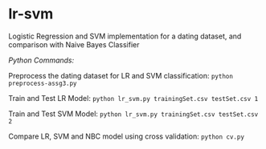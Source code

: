 # lr-svm
Logistic Regression and SVM implementation for a dating dataset, and comparison with Naive Bayes Classifier

*Python Commands:*

Preprocess the dating dataset for LR and SVM classification: ```python preprocess-assg3.py```

Train and Test LR Model: ```python lr_svm.py trainingSet.csv testSet.csv 1```

Train and Test SVM Model: ```python lr_svm.py trainingSet.csv testSet.csv 2```

Compare LR, SVM and NBC model using cross validation: ```python cv.py```
